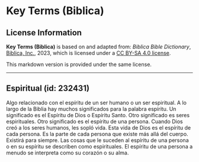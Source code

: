 # Key Terms (Biblica)

## License Information

**Key Terms (Biblica)** is based on and adapted from: _Biblica Bible Dictionary_, [Biblica, Inc.](https://www.biblica.com/), 2023, which is licensed under a [CC BY-SA 4.0 license](https://creativecommons.org/licenses/by-sa/4.0/legalcode.en).

This markdown version is provided under the same license.



--------------------------------

## Espiritual (id: 232431)

Algo relacionado con el espíritu de un ser humano o un ser espiritual. A lo largo de la Biblia hay muchos significados para la palabra espíritu. Un significado es el Espíritu de Dios o Espíritu Santo. Otro significado es seres espirituales. Otro significado es el espíritu de una persona. Cuando Dios creó a los seres humanos, les sopló vida. Esta vida de Dios es el espíritu de cada persona. Es la parte de cada persona que existe más allá del cuerpo. Existirá para siempre. Las cosas que le suceden al espíritu de una persona o en su espíritu se describen como espirituales. El espíritu de una persona a menudo se interpreta como su corazón o su alma.


